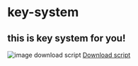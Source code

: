 # key-system
## this is key system for you!
![image](https://scriptblox.com/images/script/0-1750176763295.png)
download script
[Download script](https://pastebin.com/download/8SHnA94R)
